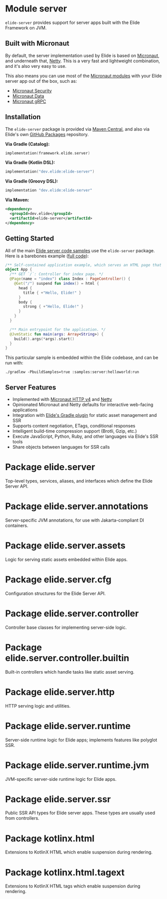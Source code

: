 # Module server

`elide-server` provides support for server apps built with the Elide Framework on JVM.

## Built with Micronaut

By default, the server implementation used by Elide is based on [Micronaut](https://micronaut.io/), and underneath that,
[Netty](https://netty.io/). This is a very fast and lightweight combination, and it's also very easy to use.

This also means you can use most of the [Micronaut modules](https://launch.micronaut.io) with your Elide server app out
of the box, such as:

- [Micronaut Security](https://micronaut-projects.github.io/micronaut-security/latest/guide/index.html)
- [Micronaut Data](https://micronaut-projects.github.io/micronaut-data/latest/guide/index.html)
- [Micronaut gRPC](https://micronaut-projects.github.io/micronaut-grpc/latest/guide/index.html)

## Installation

The `elide-server` package is provided via
[Maven Central](https://search.maven.org/search?q=g:dev.elide%20AND%20a:elide-server), and also via Elide's own
[GitHub Packages](https://github.com/elide-dev/elide/packages/1933415) repository.

**Via Gradle (Catalog):**

```kotlin
implementation(framework.elide.server)
```

**Via Gradle (Kotlin DSL):**

```kotlin
implementation("dev.elide:elide-server")
```

**Via Gradle (Groovy DSL):**

```kotlin
implementation "dev.elide:elide-server"
```

**Via Maven:**

```xml
<dependency>
  <groupId>dev.elide</groupId>
  <artifactId>elide-server</artifactId>
</dependency>
```

## Getting Started

All of the main [Elide server code samples](https://github.com/elide-dev/elide/tree/main/samples) use the `elide-server`
package. Here is a barebones example ([full code](https://github.com/elide-dev/elide/blob/8129124d52f8b25f5baa6fe7231683afb09f4584/samples/server/helloworld/src/main/kotlin/helloworld/App.kt#L14-L32)):

```kotlin
/** Self-contained application example, which serves an HTML page that says "Hello, Elide!". */
object App {
  /** GET `/`: Controller for index page. */
  @Page(name = "index") class Index : PageController() {
    @Get("/") suspend fun index() = html {
      head {
        title { +"Hello, Elide!" }
      }
      body {
        strong { +"Hello, Elide!" }
      }
    }
  }

  /** Main entrypoint for the application. */
  @JvmStatic fun main(args: Array<String>) {
    build().args(*args).start()
  }
}
```

This particular sample is embedded within the Elide codebase, and can be run with:

```
./gradlew -PbuildSamples=true :samples:server:helloworld:run
```

## Server Features

- Implemented with [Micronaut HTTP v4](https://docs.micronaut.io/latest/guide/#httpServer) and [Netty](https://netty.io/)
- Opinionated Micronaut and Netty defaults for interactive web-facing applications
- Integration with [Elide's Gradle plugin](https://github.com/elide-dev/buildtools) for static asset management and SSR
- Supports content negotiation, ETags, conditional responses
- Intelligent build-time compression support (Brotli, Gzip, etc.)
- Execute JavaScript, Python, Ruby, and other languages via Elide's SSR tools
- Share objects between languages for SSR calls

# Package elide.server

Top-level types, services, aliases, and interfaces which define the Elide Server API.

# Package elide.server.annotations

Server-specific JVM annotations, for use with Jakarta-compliant DI containers.

# Package elide.server.assets

Logic for serving static assets embedded within Elide apps.

# Package elide.server.cfg

Configuration structures for the Elide Server API.

# Package elide.server.controller

Controller base classes for implementing server-side logic.

# Package elide.server.controller.builtin

Built-in controllers which handle tasks like static asset serving.

# Package elide.server.http

HTTP serving logic and utilities.

# Package elide.server.runtime

Server-side runtime logic for Elide apps; implements features like polyglot SSR.

# Package elide.server.runtime.jvm

JVM-specific server-side runtime logic for Elide apps.

# Package elide.server.ssr

Public SSR API types for Elide server apps. These types are usually used from controllers.

# Package kotlinx.html

Extensions to KotlinX HTML which enable suspension during rendering.

# Package kotlinx.html.tagext

Extensions to KotlinX HTML tags which enable suspension during rendering.
